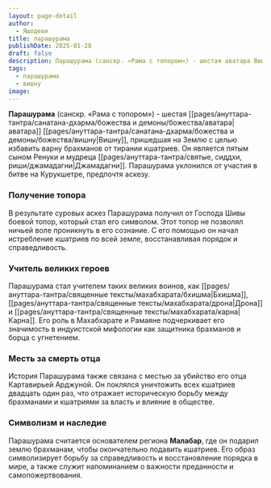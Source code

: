 ```yaml
---
layout: page-detail
author:
  - Яшодеви
title: парашурама
publishDate: 2025-01-28
draft: false
description: Парашурама (санскр. «Рама с топором») - шестая аватара Вишну, пришедшая на Землю с целью избавить варну брахманов от тирании кшатриев. Он является пятым сыном Ренуки и мудреца Джамадагни. Парашурама уклонился от участия в битве на Курукшетре, предпочтя аскезу.
tags:
  - парашурама
  - вишну
image:
---
```

**Парашурама** (санскр. «Рама с топором») - шестая [[pages/ануттара-тантра/санатана-дхарма/божества и демоны/божества/аватара|аватара]] [[pages/ануттара-тантра/санатана-дхарма/божества и демоны/божества/вишну|Вишну]], пришедшая на Землю с целью избавить варну брахманов от тирании кшатриев. Он является пятым сыном Ренуки и мудреца [[pages/ануттара-тантра/святые, сиддхи, риши/джамадагни|Джамадагни]]. Парашурама уклонился от участия в битве на Курукшетре, предпочтя аскезу.

### Получение топора
В результате суровых аскез Парашурама получил от Господа Шивы боевой топор, который стал его символом. Этот топор не позволял ничьей воле проникнуть в его сознание. С его помощью он начал истребление кшатриев по всей земле, восстанавливая порядок и справедливость.

### Учитель великих героев
Парашурама стал учителем таких великих воинов, как [[pages/ануттара-тантра/священные тексты/махабхарата/бхишма|Бхишма]], [[pages/ануттара-тантра/священные тексты/махабхарата/дрона|Дрона]] и [[pages/ануттара-тантра/священные тексты/махабхарата/карна|Карна]]. Его роль в Махабхарате и Рамаяне подчеркивает его значимость в индуистской мифологии как защитника брахманов и борца с угнетением.

### Месть за смерть отца
История Парашурама также связана с местью за убийство его отца Картавирьей Арджуной. Он поклялся уничтожить всех кшатриев двадцать один раз, что отражает историческую борьбу между брахманами и кшатриями за власть и влияние в обществе.

### Символизм и наследие
Парашурама считается основателем региона **Малабар**, где он подарил землю брахманам, чтобы окончательно подавить кшатриев. Его образ символизирует борьбу за справедливость и восстановление порядка в мире, а также служит напоминанием о важности преданности и самопожертвования.